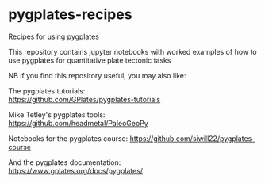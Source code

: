 # pygplates-recipes
Recipes for using pygplates

This repository contains jupyter notebooks with worked examples of how to use pygplates for quantitative plate tectonic tasks

NB if you find this repository useful, you may also like:

The pygplates tutorials:  
https://github.com/GPlates/pygplates-tutorials

Mike Tetley's pygplates tools:  
https://github.com/headmetal/PaleoGeoPy

Notebooks for the pygplates course:
https://github.com/siwill22/pygplates-course

And the pygplates documentation:  
https://www.gplates.org/docs/pygplates/
